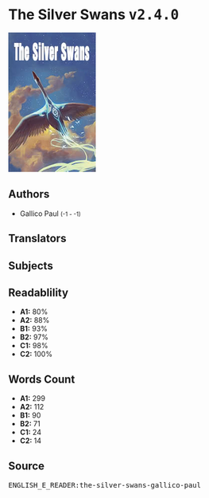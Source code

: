 # The Silver Swans <kbd>v2.4.0</kbd>

![](./cover.medium.jpg "")

## Authors


 - Gallico Paul <small>(-1 - -1)</small>

## Translators



## Subjects



## Readablility


 - **A1:** 80%
 - **A2:** 88%
 - **B1:** 93%
 - **B2:** 97%
 - **C1:** 98%
 - **C2:** 100%

## Words Count


 - **A1:** 299
 - **A2:** 112
 - **B1:** 90
 - **B2:** 71
 - **C1:** 24
 - **C2:** 14

## Source


<kbd>ENGLISH_E_READER:the-silver-swans-gallico-paul</kbd>
